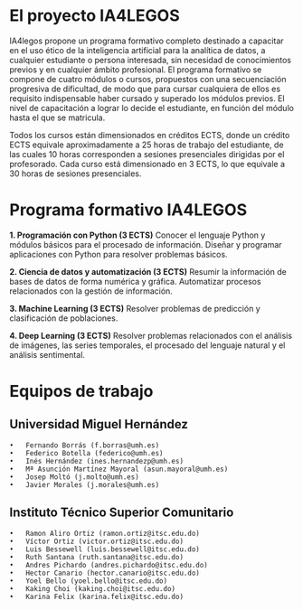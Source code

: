 # El proyecto IA4LEGOS

IA4legos propone un programa formativo completo destinado a capacitar en el uso ético de la inteligencia artificial para la analítica de datos, a cualquier estudiante o persona interesada, sin necesidad de conocimientos previos y en cualquier ámbito profesional. El programa formativo se compone de cuatro módulos o cursos, propuestos con una secuenciación progresiva de dificultad, de modo que para cursar cualquiera de ellos es requisito indispensable haber cursado y superado los módulos previos. El nivel de capacitación a lograr lo decide el estudiante, en función del módulo hasta el que se matricula.

Todos los cursos están dimensionados en créditos ECTS, donde un crédito ECTS equivale aproximadamente a 25 horas de trabajo del estudiante, de las cuales 10 horas corresponden a sesiones presenciales dirigidas por el profesorado. Cada curso está dimensionado en 3 ECTS, lo que equivale a 30 horas de sesiones presenciales.


# Programa formativo IA4LEGOS

**1. Programación con Python (3 ECTS)**
Conocer el lenguaje Python y módulos básicos para el procesado de información. Diseñar y programar aplicaciones con Python para resolver problemas básicos. 


**2. Ciencia de datos y automatización (3 ECTS)**
Resumir la información de bases de datos de forma numérica y gráfica. Automatizar procesos relacionados con la gestión de información.


**3. Machine Learning (3 ECTS)**
Resolver problemas de predicción y clasificación de poblaciones.


**4. Deep Learning (3 ECTS)**
Resolver problemas relacionados con el análisis de imágenes, las series temporales, el procesado del lenguaje natural y el análisis sentimental.

# Equipos de trabajo 
## Universidad Miguel Hernández

	•	Fernando Borrás (f.borras@umh.es)
	•	Federico Botella (federico@umh.es)
	•	Inés Hernández (ines.hernandezp@umh.es)
	•	Mª Asunción Martínez Mayoral (asun.mayoral@umh.es)
	•	Josep Moltó (j.molto@umh.es)
	•	Javier Morales (j.morales@umh.es)


## Instituto Técnico Superior Comunitario
	•	Ramon Aliro Ortiz (ramon.ortiz@itsc.edu.do)
	•	Víctor Ortiz (victor.ortiz@itsc.edu.do)
	•	Luis Bessewell (luis.bessewell@itsc.edu.do)
	•	Ruth Santana (ruth.santana@itsc.edu.do)
	•	Andres Pichardo (andres.pichardo@itsc.edu.do)
	•	Hector Canario (hector.canario@itsc.edu.do)
	•	Yoel Bello (yoel.bello@itsc.edu.do)
	•	Kaking Choi (kaking.choi@itsc.edu.do)   
	•	Karina Felix (karina.felix@itsc.edu.do)

    
